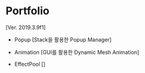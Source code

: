 # Portfolio
[Ver. 2019.3.9f1]


* Popup [Stack을 활용한 Popup Manager]



* Animation [GUI를 활용한 Dynamic Mesh Animation]



* EffectPool []
